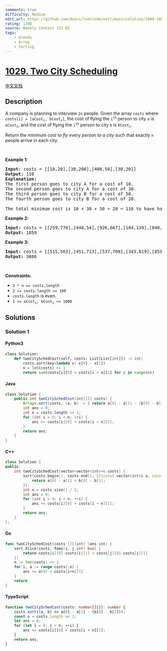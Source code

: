 ```yaml
---
comments: true
difficulty: Medium
edit_url: https://github.com/doocs/leetcode/edit/main/solution/1000-1099/1029.Two%20City%20Scheduling/README_EN.md
rating: 1348
source: Weekly Contest 133 Q1
tags:
    - Greedy
    - Array
    - Sorting
---
```


<!-- problem:start -->

# [1029. Two City Scheduling](https://leetcode.com/problems/two-city-scheduling)

[中文文档](/solution/1000-1099/1029.Two%20City%20Scheduling/README.md)

## Description

<!-- description:start -->

<p>A company is planning to interview <code>2n</code> people. Given the array <code>costs</code> where <code>costs[i] = [aCost<sub>i</sub>, bCost<sub>i</sub>]</code>,&nbsp;the cost of flying the <code>i<sup>th</sup></code> person to city <code>a</code> is <code>aCost<sub>i</sub></code>, and the cost of flying the <code>i<sup>th</sup></code> person to city <code>b</code> is <code>bCost<sub>i</sub></code>.</p>

<p>Return <em>the minimum cost to fly every person to a city</em> such that exactly <code>n</code> people arrive in each city.</p>

<p>&nbsp;</p>
<p><strong class="example">Example 1:</strong></p>

<pre>
<strong>Input:</strong> costs = [[10,20],[30,200],[400,50],[30,20]]
<strong>Output:</strong> 110
<strong>Explanation: </strong>
The first person goes to city A for a cost of 10.
The second person goes to city A for a cost of 30.
The third person goes to city B for a cost of 50.
The fourth person goes to city B for a cost of 20.

The total minimum cost is 10 + 30 + 50 + 20 = 110 to have half the people interviewing in each city.
</pre>

<p><strong class="example">Example 2:</strong></p>

<pre>
<strong>Input:</strong> costs = [[259,770],[448,54],[926,667],[184,139],[840,118],[577,469]]
<strong>Output:</strong> 1859
</pre>

<p><strong class="example">Example 3:</strong></p>

<pre>
<strong>Input:</strong> costs = [[515,563],[451,713],[537,709],[343,819],[855,779],[457,60],[650,359],[631,42]]
<strong>Output:</strong> 3086
</pre>

<p>&nbsp;</p>
<p><strong>Constraints:</strong></p>

<ul>
	<li><code>2 * n == costs.length</code></li>
	<li><code>2 &lt;= costs.length &lt;= 100</code></li>
	<li><code>costs.length</code> is even.</li>
	<li><code>1 &lt;= aCost<sub>i</sub>, bCost<sub>i</sub> &lt;= 1000</code></li>
</ul>

<!-- description:end -->

## Solutions

<!-- solution:start -->

### Solution 1

<!-- tabs:start -->

#### Python3

```python
class Solution:
    def twoCitySchedCost(self, costs: List[List[int]]) -> int:
        costs.sort(key=lambda x: x[0] - x[1])
        n = len(costs) >> 1
        return sum(costs[i][0] + costs[i + n][1] for i in range(n))
```

#### Java

```java
class Solution {
    public int twoCitySchedCost(int[][] costs) {
        Arrays.sort(costs, (a, b) -> { return a[0] - a[1] - (b[0] - b[1]); });
        int ans = 0;
        int n = costs.length >> 1;
        for (int i = 0; i < n; ++i) {
            ans += costs[i][0] + costs[i + n][1];
        }
        return ans;
    }
}
```

#### C++

```cpp
class Solution {
public:
    int twoCitySchedCost(vector<vector<int>>& costs) {
        sort(costs.begin(), costs.end(), [](const vector<int>& a, const vector<int>& b) {
            return a[0] - a[1] < b[0] - b[1];
        });
        int n = costs.size() / 2;
        int ans = 0;
        for (int i = 0; i < n; ++i) {
            ans += costs[i][0] + costs[i + n][1];
        }
        return ans;
    }
};
```

#### Go

```go
func twoCitySchedCost(costs [][]int) (ans int) {
	sort.Slice(costs, func(i, j int) bool {
		return costs[i][0]-costs[i][1] < costs[j][0]-costs[j][1]
	})
	n := len(costs) >> 1
	for i, a := range costs[:n] {
		ans += a[0] + costs[i+n][1]
	}
	return
}
```

#### TypeScript

```ts
function twoCitySchedCost(costs: number[][]): number {
    costs.sort((a, b) => a[0] - a[1] - (b[0] - b[1]));
    const n = costs.length >> 1;
    let ans = 0;
    for (let i = 0; i < n; ++i) {
        ans += costs[i][0] + costs[i + n][1];
    }
    return ans;
}
```

<!-- tabs:end -->

<!-- solution:end -->

<!-- problem:end -->
